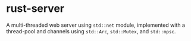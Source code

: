 # rust-server

A multi-threaded web server using `std::net` module, implemented with a thread-pool and channels using `std::Arc`, `std::Mutex`, and `std::mpsc`.